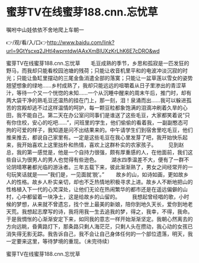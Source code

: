 # 蜜芽TV在线蜜芽188.cnn.忘忧草
嘱咐中山娃依依不舍地爬上车朝一

👉/观/看/入/口👉http://www.baidu.com/link?url=9GtYscxq2JHtl4wpmtdwIAAxXmBlUXzKrLhK6E7cDRO&wd

蜜芽TV在线蜜芽188.cnn.忘忧草　　毛豆成熟的季节，乡思和孤寂是一匹发狂的野马，而我却只能看校园池塘的残荷；只能让收音机里平和的电波冲淡沉寂的时光；只能让鱼缸里摆动的三尾金鱼消遣全部的落寞；只能让一盆草莲以雪女的姿势翘望想象的绿地……乡村成熟了，我却只能远远的咀嚼着从日子里渗出的青涩草汁，等待一个又一个恍惚的未知……一个从沉睡中醒来的周末午后，推门时，却有两大袋干净的熟毛豆还温热的挂在门上，那一刻，泪！泉涌而出……我可以躲进孤苦的宫殿却逃不过这样温情的呵护，每一颗豆粒都象饱满的泪滴冲刷着久旱的心田，我不能自己。第二天在办公室问同事们是谁送了这些毛豆，大家都笑着说“只有你住校，安心的吃吧……”，问班里的学生，他们偷偷的看着我，一副副憨态可拘的可爱的样子，我知道是问不出结果来的。中午请学生们到宿舍里吃毛豆，他们推来推去，都说自己家里有。一定是这些毛豆在我心里发芽了吧，我开始快乐起来，我开始喜欢上这里拙朴和热情，喜欢上这群朴实的农家孩子。
　　见到赵总，我的第一感觉是，他是一个自持力很强，颇有厚重感的人，在他面前，我们这些自认为很男人的男人也觉得有些逊色。
　　湖水四季温差不大，便有了一群不论阴晴寒暑都光临的游泳者。三年五载下来，彼此渐渐熟了，男女之间经常开的一句玩笑话就是——“我们是，一见面就‘脱’。”
　　故乡的山，如诗如画，更如故乡人的性格。故乡人朴实亲切，却也不乏热情地积极寻求上进。故乡人不断地把山的性格植入下一代的心灵深处，让他们无论在热闹繁华的都市还是在遥远偏僻的山村，心中都留着一块净土，这是给故乡的山留的。
　　我想起曾经唱的歌，小时候的梦想，从来就不曾遗忘，找个世上最美的新娘，陪你到地久天长，爱你到地老天荒。我想起志摩写的诗，我将用我一生去追我的梦，得之，我幸，不得，我命。于是我惆怅的心渐渐安定下来，如同我的意志一样开始渐渐坚定。我朝心然离去的方向远眺，昏黄路灯下，那条路只剩人海茫茫，只剩人头在攒动，我心动的女孩已消失得无影无踪。我告诉自己，我不会让自己身体任何的一个部位遗落，明天，我一定要来这里，等待梦境的重现。（未完待续）

蜜芽TV在线蜜芽188.cnn.忘忧草
